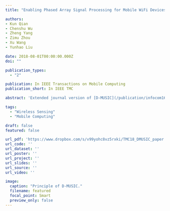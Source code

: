 ```yaml
---
title: "Enabling Phased Array Signal Processing for Mobile WiFi Devices"

authors:
- Kun Qian
- Chenshu Wu
- Zheng Yang
- Zimu Zhou
- Xu Wang
- Yunhao Liu

date: 2018-08-01T00:00:00.000Z
doi: ""

publication_types:
  - "2"

publication: In IEEE Transactions on Mobile Computing
publication_short: In IEEE TMC

abstract: 'Extended journal version of [D-MUSIC](/publication/infocom16dmusic/).'

tags:
  - "Wireless Sensing"
  - "Mobile Computing"

draft: false
featured: false

url_pdf: 'https://www.dropbox.com/s/v99yohc8vz5rxki/TMC18_DMUSIC_paper.pdf?dl=0'
url_code: ''
url_dataset: ''
url_poster: ''
url_project: ''
url_slides: ''
url_source: ''
url_video: ''

image:
  caption: "Principle of D-MUSIC."
  filename: featured
  focal_point: Smart
  preview_only: false
---
```

